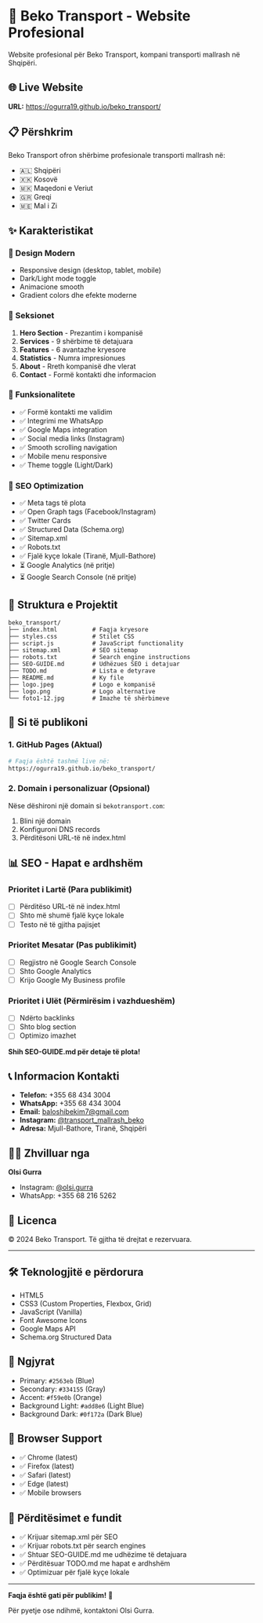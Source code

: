 # 🚚 Beko Transport - Website Profesional

Website profesional për Beko Transport, kompani transporti mallrash në Shqipëri.

## 🌐 Live Website

**URL:** https://ogurra19.github.io/beko_transport/

## 📋 Përshkrim

Beko Transport ofron shërbime profesionale transporti mallrash në:
- 🇦🇱 Shqipëri
- 🇽🇰 Kosovë
- 🇲🇰 Maqedoni e Veriut
- 🇬🇷 Greqi
- 🇲🇪 Mal i Zi

## ✨ Karakteristikat

### 🎨 Design Modern
- Responsive design (desktop, tablet, mobile)
- Dark/Light mode toggle
- Animacione smooth
- Gradient colors dhe efekte moderne

### 📱 Seksionet
1. **Hero Section** - Prezantim i kompanisë
2. **Services** - 9 shërbime të detajuara
3. **Features** - 6 avantazhe kryesore
4. **Statistics** - Numra impresionues
5. **About** - Rreth kompanisë dhe vlerat
6. **Contact** - Formë kontakti dhe informacion

### 🔧 Funksionalitete
- ✅ Formë kontakti me validim
- ✅ Integrimi me WhatsApp
- ✅ Google Maps integration
- ✅ Social media links (Instagram)
- ✅ Smooth scrolling navigation
- ✅ Mobile menu responsive
- ✅ Theme toggle (Light/Dark)

### 🎯 SEO Optimization
- ✅ Meta tags të plota
- ✅ Open Graph tags (Facebook/Instagram)
- ✅ Twitter Cards
- ✅ Structured Data (Schema.org)
- ✅ Sitemap.xml
- ✅ Robots.txt
- ✅ Fjalë kyçe lokale (Tiranë, Mjull-Bathore)
- ⏳ Google Analytics (në pritje)
- ⏳ Google Search Console (në pritje)

## 📁 Struktura e Projektit

```
beko_transport/
├── index.html          # Faqja kryesore
├── styles.css          # Stilet CSS
├── script.js           # JavaScript functionality
├── sitemap.xml         # SEO sitemap
├── robots.txt          # Search engine instructions
├── SEO-GUIDE.md        # Udhëzues SEO i detajuar
├── TODO.md             # Lista e detyrave
├── README.md           # Ky file
├── logo.jpeg           # Logo e kompanisë
├── logo.png            # Logo alternative
└── foto1-12.jpg        # Imazhe të shërbimeve
```

## 🚀 Si të publikoni

### 1. GitHub Pages (Aktual)
```bash
# Faqja është tashmë live në:
https://ogurra19.github.io/beko_transport/
```

### 2. Domain i personalizuar (Opsional)
Nëse dëshironi një domain si `bekotransport.com`:
1. Blini një domain
2. Konfiguroni DNS records
3. Përditësoni URL-të në index.html

## 📊 SEO - Hapat e ardhshëm

### Prioritet i Lartë (Para publikimit)
- [ ] Përditëso URL-të në index.html
- [ ] Shto më shumë fjalë kyçe lokale
- [ ] Testo në të gjitha pajisjet

### Prioritet Mesatar (Pas publikimit)
- [ ] Regjistro në Google Search Console
- [ ] Shto Google Analytics
- [ ] Krijo Google My Business profile

### Prioritet i Ulët (Përmirësim i vazhdueshëm)
- [ ] Ndërto backlinks
- [ ] Shto blog section
- [ ] Optimizo imazhet

**Shih SEO-GUIDE.md për detaje të plota!**

## 📞 Informacion Kontakti

- **Telefon:** +355 68 434 3004
- **WhatsApp:** +355 68 434 3004
- **Email:** baloshibekim7@gmail.com
- **Instagram:** [@transport_mallrash_beko](https://www.instagram.com/transport_mallrash_beko)
- **Adresa:** Mjull-Bathore, Tiranë, Shqipëri

## 👨‍💻 Zhvilluar nga

**Olsi Gurra**
- Instagram: [@olsi.gurra](https://www.instagram.com/olsi.gurra)
- WhatsApp: +355 68 216 5262

## 📝 Licenca

© 2024 Beko Transport. Të gjitha të drejtat e rezervuara.

---

## 🛠️ Teknologjitë e përdorura

- HTML5
- CSS3 (Custom Properties, Flexbox, Grid)
- JavaScript (Vanilla)
- Font Awesome Icons
- Google Maps API
- Schema.org Structured Data

## 🎨 Ngjyrat

- Primary: `#2563eb` (Blue)
- Secondary: `#334155` (Gray)
- Accent: `#f59e0b` (Orange)
- Background Light: `#add8e6` (Light Blue)
- Background Dark: `#0f172a` (Dark Blue)

## 📱 Browser Support

- ✅ Chrome (latest)
- ✅ Firefox (latest)
- ✅ Safari (latest)
- ✅ Edge (latest)
- ✅ Mobile browsers

## 🔄 Përditësimet e fundit

- ✅ Krijuar sitemap.xml për SEO
- ✅ Krijuar robots.txt për search engines
- ✅ Shtuar SEO-GUIDE.md me udhëzime të detajuara
- ✅ Përditësuar TODO.md me hapat e ardhshëm
- ✅ Optimizuar për fjalë kyçe lokale

---

**Faqja është gati për publikim!** 🎉

Për pyetje ose ndihmë, kontaktoni Olsi Gurra.
